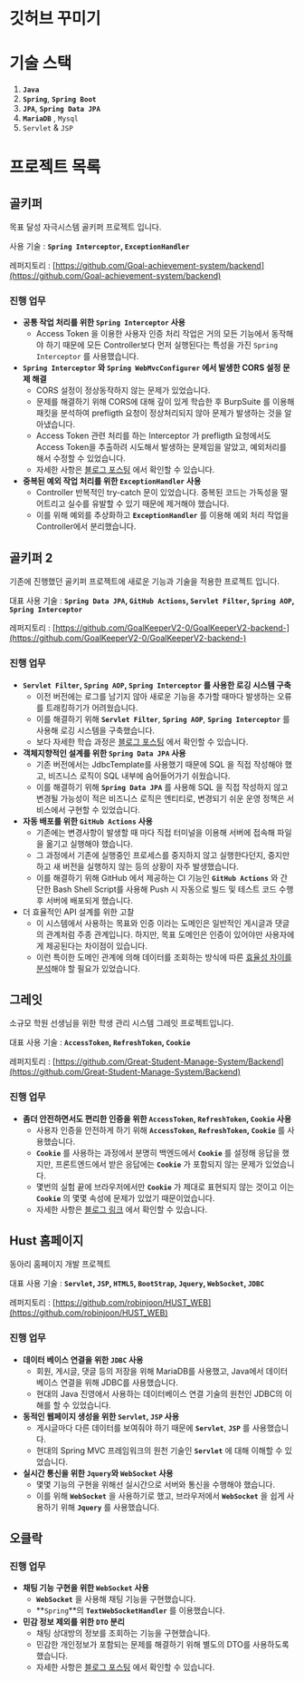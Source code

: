 # 깃허브 꾸미기

# 기술 스택

1. **`Java`** 
2. **`Spring`**, **`Spring Boot`**
3. **`JPA`**, **`Spring Data JPA`** 
4. **`MariaDB`** , `Mysql` 
5. `Servlet` & `JSP`

# 프로젝트 목록

## 골키퍼

목표 달성 자극시스템 골키퍼 프로젝트 입니다.

사용 기술 : **`Spring Interceptor`, `ExceptionHandler`**

레퍼지토리 : [https://github.com/Goal-achievement-system/backend](https://github.com/Goal-achievement-system/backend)

### 진행 업무

- **공통 작업 처리를 위한 `Spring Interceptor` 사용**
    - Access Token 을 이용한 사용자 인증 처리 작업은 거의 모든 기능에서 동작해야 하기 때문에 모든 Controller보다 먼저 실행된다는 특성을 가진 `Spring Interceptor` 를 사용했습니다.
- **`Spring Interceptor` 와 `Spring WebMvcConfigurer` 에서 발생한 CORS 설정 문제 해결**
    - CORS 설정이 정상동작하지 않는 문제가 있었습니다.
    - 문제를 해결하기 위해 CORS에 대해 깊이 있게 학습한 후 BurpSuite 를 이용해 패킷을 분석하여 prefligth 요청이 정상처리되지 않아 문제가 발생하는 것을 알아냈습니다.
    - Access Token 관련 처리를 하는 Interceptor 가 prefligth 요청에서도 Access Token을 추출하려 시도해서 발생하는 문제임을 알았고, 예외처리를 해서 수정할 수 있었습니다.
    - 자세한 사항은 [블로그 포스팅](https://www.notion.so/CORS-a320cfb895234bdeb8cc5e7248ac65a2) 에서 확인할 수 있습니다.
- **중복된 예외 작업 처리를 위한 `ExceptionHandler` 사용**
    - Controller 반복적인 try-catch 문이 있었습니다. 중복된 코드는 가독성을 떨어트리고 실수를 유발할 수 있기 때문에 제거해야 했습니다.
    - 이를 위해 예외를 추상화하고 **`ExceptionHandler`** 를 이용해 예외 처리 작업을 Controller에서 분리했습니다.

## 골키퍼 2

기존에 진행했던 골키퍼 프로젝트에 새로운 기능과 기술을 적용한 프로젝트 입니다.

대표 사용 기술 : **`Spring Data JPA`, `GitHub Actions`, `Servlet Filter`, `Spring AOP`, `Spring Interceptor`**

레퍼지토리 : [https://github.com/GoalKeeperV2-0/GoalKeeperV2-backend-](https://github.com/GoalKeeperV2-0/GoalKeeperV2-backend-)

### 진행 업무

- **`Servlet Filter`, `Spring AOP`, `Spring Interceptor` 를 사용한 로깅 시스템 구축**
    - 이전 버전에는 로그를 남기지 않아 새로운 기능을 추가할 때마다 발생하는 오류를 트래킹하기가 어려웠습니다.
    - 이를 해결하기 위해 **`Servlet Filter`**, **`Spring AOP`**, **`Spring Interceptor`** 를 사용해 로깅 시스템을 구축했습니다.
    - 보다 자세한 학습 과정은 [블로그 포스팅](https://www.notion.so/Spring-Boot-REST-API-System-Logging-6a833112c36b4482855de067b255e1c7) 에서 확인할 수 있습니다.
- **객체지향적인 설계를 위한 `Spring Data JPA` 사용**
    - 기존 버전에서는 JdbcTemplate를 사용했기 때문에 SQL 을 직접 작성해야 했고, 비즈니스 로직이 SQL 내부에 숨어들어가기 쉬웠습니다.
    - 이를 해결하기 위해 **`Spring Data JPA`** 를 사용해 SQL 을 직접 작성하지 않고 변경될 가능성이 적은 비즈니스 로직은 엔티티로, 변경되기 쉬운 운영 정책은 서비스에서 구현할 수 있었습니다.
- **자동 배포를 위한 `GitHub Actions` 사용**
    - 기존에는 변경사항이 발생할 때 마다 직접 터미널을 이용해 서버에 접속해 파일을 옮기고 실행해야 했습니다.
    - 그 과정에서 기존에 실행중인 프로세스를 중지하지 않고 실행한다던지, 중지만 하고 새 버전을 실행하지 않는 등의 상황이 자주 발생했습니다.
    - 이를 해결하기 위해 GitHub 에서 제공하는 CI 기능인 **`GitHub Actions`** 와 간단한 Bash Shell Script를 사용해 Push 시 자동으로 빌드 및 테스트 코드 수행 후 서버에 배포되게 했습니다.
- 더 효율적인 API 설계를 위한 고찰
    - 이 시스템에서 사용하는 목표와 인증 이라는 도메인은 일반적인 게시글과 댓글 의 관계처럼 주종 관계입니다. 하지만, 목표 도메인은 인증이 있어야만 사용자에게 제공된다는 차이점이 있습니다.
    - 이런 특이한 도메인 관계에 의해 데이터를 조회하는 방식에 따른 [효율성 차이를 분석](https://www.notion.so/2249852f04a148179bf135373f1d071b)해야 할 필요가 있었습니다.

## 그레잇

소규모 학원 선생님을 위한 학생 관리 시스템 그레잇 프로젝트입니다.

대표 사용 기술 : **`AccessToken`, `RefreshToken`, `Cookie`**

레퍼지토리 : [https://github.com/Great-Student-Manage-System/Backend](https://github.com/Great-Student-Manage-System/Backend)

### 진행 업무

- **좀더 안전하면서도 편리한 인증을 위한 `AccessToken`, `RefreshToken`, `Cookie` 사용**
    - 사용자 인증을 안전하게 하기 위해 **`AccessToken`, `RefreshToken`, `Cookie`**  를 사용했습니다.
    - **`Cookie`** 를 사용하는 과정에서 분명히 백엔드에서 **`Cookie`** 를 설정해 응답을 했지만, 프론트엔드에서 받은 응답에는 **`Cookie`** 가 포함되지 않는 문제가 있었습니다.
    - 몇번의 실험 끝에 브라우저에서만 **`Cookie`** 가 제대로 표현되지 않는 것이고 이는 **`Cookie`** 의 몇몇 속성에 문제가 있었기 때문이었습니다.
    - 자세한 사항은 [블로그 링크](https://www.notion.so/Great-ab2740cf8f6e450684d15e816da65742) 에서 확인할 수 있습니다.

## Hust 홈페이지

동아리 홈페이지 개발 프로젝트

대표 사용 기술 : **`Servlet`, `JSP`, `HTML5`, `BootStrap`, `Jquery`, `WebSocket`, `JDBC`**

레퍼지토리 : [https://github.com/robinjoon/HUST_WEB](https://github.com/robinjoon/HUST_WEB)

### 진행 업무

- **데이터 베이스 연결을 위한 `JDBC` 사용**
    - 회원, 게시글, 댓글 등의 저장을 위해 MariaDB를 사용했고, Java에서 데이터베이스 연결을 위해 JDBC를 사용했습니다.
    - 현대의 Java 진영에서 사용하는 데이터베이스 연결 기술의 원천인 JDBC의 이해를 할 수 있었습니다.
- **동적인 웹페이지 생성을 위한 `Servlet`, `JSP` 사용**
    - 게시글마다 다른 데이터를 보여줘야 하기 때문에 **`Servlet`**, **`JSP`** 를 사용했습니다.
    - 현대의 Spring MVC 프레임워크의 원천 기술인 **`Servlet`** 에 대해 이해할 수 있었습니다.
- **실시간 통신을 위한 `Jquery`와 `WebSocket` 사용**
    - 몇몇 기능의 구현을 위해선 실시간으로 서버와 통신을 수행해야 했습니다.
    - 이를 위해 **`WebSocket`** 을 사용하기로 했고, 브라우저에서 **`WebSocket`** 을 쉽게 사용하기 위해 **`Jquery`** 를 사용했습니다.

## 오클락
### 진행 업무
- **채팅 기능 구현을 위한 `WebSocket` 사용**
    - **`WebSocket`** 을 사용해 채팅 기능을 구현했습니다.
    - **`Spring`**의 **`TextWebSocketHandler`** 를 이용했습니다.
- **민감 정보 제외를 위한 `DTO` 분리**
    - 채팅 상대방의 정보를 조회하는 기능을 구현했습니다.
    - 민감한 개인정보가 포함되는 문제를 해결하기 위해 별도의 DTO를 사용하도록 했습니다.
    - 자세한 사항은 [블로그 포스팅](https://robinjoon.notion.site/DB-3655ea99edd8413790635d4d3abd5e54) 에서 확인할 수 있습니다.
